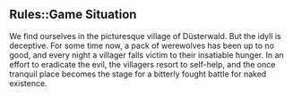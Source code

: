 ## Rules::Game Situation
We find ourselves in the picturesque village of Düsterwald. But the idyll is deceptive. For some time now,
a pack of werewolves has been up to no good, and every night a
villager falls victim to their insatiable hunger. In an effort to eradicate the evil, the villagers
resort to self-help, and the once tranquil place becomes the stage for a bitterly fought
battle for naked existence.


